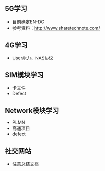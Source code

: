 ## 5G学习
- 目前确定EN-DC
- 参考资料：http://www.sharetechnote.com/

## 4G学习
- User能力、NAS协议

## SIM模块学习
- 卡文件
- Defect

## Network模块学习
- PLMN
- 高通项目
- defect

## 社交网站
- 注意总结文档
